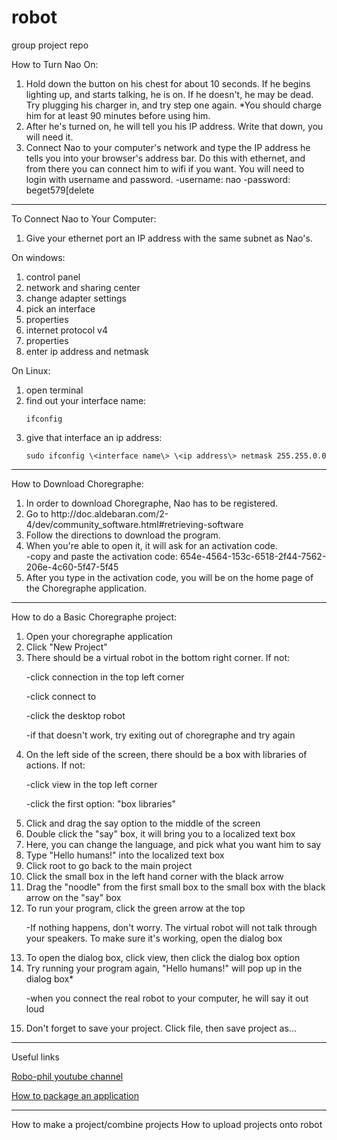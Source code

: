 # robot
group project repo

How to Turn Nao On:
1. Hold down the button on his chest for about 10 seconds. If he begins lighting up, and starts talking, he is on. If he doesn't, he may be dead. Try plugging his charger in, and try step one again.
        *You should charge him for at least 90 minutes before using him. 
2. After he's turned on, he will tell you his IP address. Write that down, you will need it.
3. Connect Nao to your computer's network and type the IP address he tells you into your browser's address bar. Do this with ethernet, and from there you can connect him to wifi if you want. You will need to login with username and password. 
       -username: nao
       -password: beget579\[delete
___
    
To Connect Nao to Your Computer:
1. Give your ethernet port an IP address with the same subnet as Nao's.

On windows:
<ol>
<li> control panel</li>
<li> network and sharing center</li>
<li> change adapter settings</li>
<li> pick an interface</li>
<li> properties</li>
<li> internet protocol v4</li>
<li> properties</li>
<li> enter ip address and netmask</li>
</ol>

On Linux:
<ol>
<li> open terminal</li>
<li> find out your interface name:</li>

    ifconfig

<li> give that interface an ip address:</li>
       
    sudo ifconfig \<interface name\> \<ip address\> netmask 255.255.0.0
    
</ol>

___

How to Download Choregraphe:
<ol>
<li> In order to download Choregraphe, Nao has to be registered.</li>
<li> Go to http://doc.aldebaran.com/2-4/dev/community_software.html#retrieving-software</li>
<li> Follow the directions to download the program.</li>
<li> When you're able to open it, it will ask for an activation code.</li>
    -copy and paste the activation code: 654e-4564-153c-6518-2f44-7562-206e-4c60-5f47-5f45

<li> After you type in the activation code, you will be on the home page of the Choregraphe application. </li>
</ol>

___

How to do a Basic Choregraphe project:
<ol>
<li> Open your choregraphe application</li>
<li> Click "New Project"</li>
<li> There should be a virtual robot in the bottom right corner. If not:</li>

   -click connection in the top left corner
        
   -click connect to
        
   -click the desktop robot
        
   -if that doesn't work, try exiting out of choregraphe and try again
        
<li> On the left side of the screen, there should be a box with libraries of actions. If not:</li>

   -click view in the top left corner
        
   -click the first option: "box libraries"
        
<li> Click and drag the say option to the middle of the screen</li>
<li> Double click the "say" box, it will bring you to a localized text box</li>
<li> Here, you can change the language, and pick what you want him to say</li>
<li> Type "Hello humans!" into the localized text box</li>
<li> Click root to go back to the main project</li>
<li> Click the small box in the left hand corner with the black arrow</li>
<li> Drag the "noodle" from the first small box to the small box with the black arrow on the "say" box</li>
<li> To run your program, click the green arrow at the top</li>

   -If nothing happens, don't worry. The virtual robot will not talk through your speakers. To make sure it's working, open the dialog box
<li> To open the dialog box, click view, then click the dialog box option</li>

<li> Try running your program again, "Hello humans!" will pop up in the dialog box*</li>

   -when you connect the real robot to your computer, he will say it out loud
    
<li> Don't forget to save your project. Click file, then save project as...</li>
</ol>

___

Useful links

[Robo-phil youtube channel](https://www.youtube.com/user/robotphilip)

[How to package an application](http://bx.psu.edu/~thanh/naoqi/software/choregraphe/objects/application.html)

___

How to make a project/combine projects
How to upload projects onto robot
